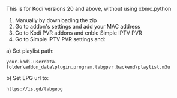 This is for Kodi versions 20 and above, without using xbmc.python

1. Manually by downloading the zip
2. Go to addon's settings and add your MAC address
3. Go to Kodi PVR addons and enble Simple IPTV PVR
4. Go to Simple IPTV PVR settings and:

  a) Set playlist path:
  
    your-kodi-userdata-folder\addon_data\plugin.program.tvbgpvr.backend\playlist.m3u
  
  b) Set EPG url to:
  
    https://is.gd/tvbgepg
